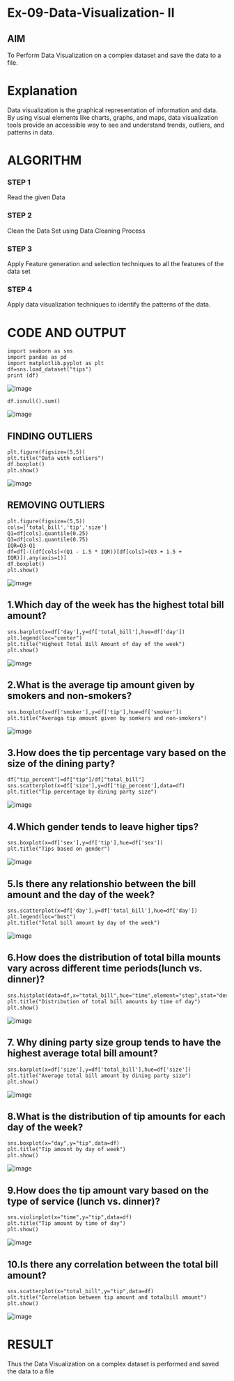 # Ex-09-Data-Visualization- II

## AIM
To Perform Data Visualization on a complex dataset and save the data to a file. 

# Explanation
Data visualization is the graphical representation of information and data. By using visual elements like charts, graphs, and maps, data visualization tools provide an accessible way to see and understand trends, outliers, and patterns in data.

# ALGORITHM
### STEP 1
Read the given Data
### STEP 2
Clean the Data Set using Data Cleaning Process
### STEP 3
Apply Feature generation and selection techniques to all the features of the data set
### STEP 4
Apply data visualization techniques to identify the patterns of the data.


# CODE AND OUTPUT
```
import seaborn as sns
import pandas as pd
import matplotlib.pyplot as plt
df=sns.load_dataset("tips")
print (df)
```
![image](https://github.com/Vaish-1011/ODD2023-Datascience-Ex-09/assets/135130074/3a4e3e8e-1a22-4fb5-817c-36a8146bf65c)

```
df.isnull().sum()
```
![image](https://github.com/Vaish-1011/ODD2023-Datascience-Ex-09/assets/135130074/b2eebf32-2d63-4370-a485-6759e7610ba0)

## FINDING OUTLIERS
```
plt.figure(figsize=(5,5))
plt.title("Data with outliers")
df.boxplot()
plt.show()
```
![image](https://github.com/Vaish-1011/ODD2023-Datascience-Ex-09/assets/135130074/5cc5f660-6ac3-4e83-96cd-ca6f3d2cd1ff)

## REMOVING OUTLIERS
```
plt.figure(figsize=(5,5))
cols=['total_bill','tip','size']
Q1=df[cols].quantile(0.25)
Q3=df[cols].quantile(0.75)
IQR=Q3-Q1
df=df[-((df[cols]<(Q1 - 1.5 * IQR))[df[cols]>(Q3 + 1.5 + IQR)]).any(axis=1)]
df.boxplot()
plt.show()
```
![image](https://github.com/Vaish-1011/ODD2023-Datascience-Ex-09/assets/135130074/193da607-9a70-4bef-bb6b-f696fdafa793)

## 1.Which day of the week has the highest total bill amount?
```
sns.barplot(x=df['day'],y=df['total_bill'],hue=df['day'])
plt.legend(loc="center")
plt.title("Highest Total Bill Amount of day of the week")
plt.show()
```
![image](https://github.com/Vaish-1011/ODD2023-Datascience-Ex-09/assets/135130074/ce3c53df-43ae-4ec9-a57b-c0cd3e3c9189)

## 2.What is the average tip amount given by smokers and non-smokers?
```
sns.boxplot(x=df['smoker'],y=df['tip'],hue=df['smoker'])
plt.title("Averaga tip amount given by somkers and non-smokers")
```
![image](https://github.com/Vaish-1011/ODD2023-Datascience-Ex-09/assets/135130074/fc31639f-ca10-4f74-8552-e6badd371316)

## 3.How does the tip percentage vary based on the size of the dining party?
```
df["tip_percent"]=df["tip"]/df["total_bill"]
sns.scatterplot(x=df['size'],y=df['tip_percent'],data=df)
plt.title("Tip percentage by dining party size")
```
![image](https://github.com/Vaish-1011/ODD2023-Datascience-Ex-09/assets/135130074/5a2e482e-5da0-4360-9d25-4ccd47ca19c1)

## 4.Which gender tends to leave higher tips?
```
sns.boxplot(x=df['sex'],y=df['tip'],hue=df['sex'])
plt.title("Tips based on gender")
```
![image](https://github.com/Vaish-1011/ODD2023-Datascience-Ex-09/assets/135130074/7a9793bb-4be1-4388-afd4-a75752e8d5b9)

## 5.Is there any relationshio between the bill amount and the day of the week?
```
sns.scatterplot(x=df['day'],y=df['total_bill'],hue=df['day'])
plt.legend(loc="best")
plt.title("Total bill amount by day of the week")
```
![image](https://github.com/Vaish-1011/ODD2023-Datascience-Ex-09/assets/135130074/afbb6fac-d7e6-4010-9280-56b643d2267d)

## 6.How does the distribution of total billa mounts vary across different time periods(lunch vs. dinner)?
```
sns.histplot(data=df,x="total_bill",hue="time",element="step",stat="density")
plt.title("Distribution of total bill amounts by time of day")
plt.show()
```
![image](https://github.com/Vaish-1011/ODD2023-Datascience-Ex-09/assets/135130074/651fc348-0270-4407-bc59-22f105931bb4)

## 7. Why dining party size group tends to have the highest average total bill amount?
```
sns.barplot(x=df['size'],y=df['total_bill'],hue=df['size'])
plt.title("Average total bill amount by dining party size")
plt.show()
```
![image](https://github.com/Vaish-1011/ODD2023-Datascience-Ex-09/assets/135130074/98c08200-45e9-463c-b32f-ec7454762e9f)

## 8.What is the distribution of tip amounts for each day of the week?
```
sns.boxplot(x="day",y="tip",data=df)
plt.title("Tip amount by day of week")
plt.show()
```
![image](https://github.com/Vaish-1011/ODD2023-Datascience-Ex-09/assets/135130074/1e00c719-c958-49d0-80f4-1d6917945374)

## 9.How does the tip amount vary based on the type of service (lunch vs. dinner)?
```
sns.violinplot(x="time",y="tip",data=df)
plt.title("Tip amount by time of day")
plt.show()
```
![image](https://github.com/Vaish-1011/ODD2023-Datascience-Ex-09/assets/135130074/3ee29aa2-5209-4154-b947-9ecc3d57be12)

## 10.Is there any correlation between the total bill amount?
```
sns.scatterplot(x="total_bill",y="tip",data=df)
plt.title("Correlation between tip amount and totalbill amount")
plt.show()
```
![image](https://github.com/Vaish-1011/ODD2023-Datascience-Ex-09/assets/135130074/63b5f866-8413-47eb-8f50-2a3dd7f611ce)

# RESULT
Thus the Data Visualization on a complex dataset is performed and saved the data to a file

